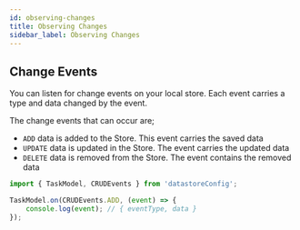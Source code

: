```yaml
---
id: observing-changes
title: Observing Changes
sidebar_label: Observing Changes
---
```


## Change Events

You can listen for change events on your local store.
Each event carries a type and data changed by the event.

The change events that can occur are;
- `ADD` data is added to the Store. This event carries the saved data
- `UPDATE` data is updated in the Store. The event carries the updated data
- `DELETE` data is removed from the Store. The event contains the removed data

```typescript
import { TaskModel, CRUDEvents } from 'datastoreConfig';

TaskModel.on(CRUDEvents.ADD, (event) => {
    console.log(event); // { eventType, data }
});
```
